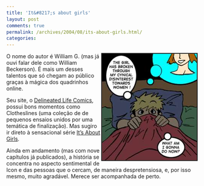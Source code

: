 ```yaml
---
title: 'It&#8217;s about girls'
layout: post
comments: true
permalink: /archives/2004/08/its-about-girls.html/
categories:
---
```

<img src="/img/blig/itsabout.jpg" border=2 alt="cena de It's About Girls, de william G" align="right">O nome do autor é William G. (mas já ouvi falar dele como William Beckerson). É mais um desses talentos que só chegam ao público graças à mágica dos quadrinhos online.

Seu site, o <a href="http://www.thepersonunderthestairs.com/users/billomite/" >Delineated Life Comics</a>, possui bons momentos como Clotheslines (uma coleção de de pequenos ensaios unidos por uma temática de finalização). Mas sugiro ir direto à sensacional série <a href="http://www.thepersonunderthestairs.com/users/billomite/iagchpt1.htm" >It&#8217;s About Girls</a>.

Ainda em andamento (mas com nove capítulos já publicados), a história se concentra no aspecto sentimental de Icon e das pessoas que o cercam, de maneira despretensiosa, e, por isso mesmo, muito agradável. Merece ser acompanhada de perto.
